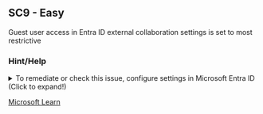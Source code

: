 ## SC9 - Easy

Guest user access in Entra ID external collaboration settings is set to most restrictive

### Hint/Help

<details>
  <summary>To remediate or check this issue, configure settings in Microsoft Entra ID (Click to expand!)</summary>
  - **Microsoft Entra ID** → **External Identities** → **External collaboration settings** → Set _"Guest user access"_ to **"Guest user access is restricted to properties and memberships of their own directory objects."**:
  - Verify that the most restrictive option is selected.
</details>

[Microsoft Learn](https://learn.microsoft.com/en-us/entra/identity/users/users-restrict-guest-permissions)
